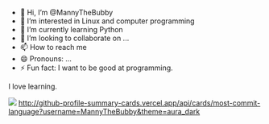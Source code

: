 - 👋 Hi, I’m @MannyTheBubby
- 👀 I’m interested in Linux and computer programming
- 🌱 I’m currently learning Python
- 💞️ I’m looking to collaborate on ...
- 📫 How to reach me 
- 😄 Pronouns: ...
- ⚡ Fun fact: I want to be good at programming.

I love learning.

<!---
MannyTheBubby/MannyTheBubby is a ✨ special ✨ repository because its `README.md` (this file) appears on your GitHub profile.
You can click the Preview link to take a look at your changes.
--->

![](https://raw.githubusercontent.com/MannyTheBubby/github-profile-summary-cards-example/master/profile-summary-card-output/blue_green/3-stats.svg)
http://github-profile-summary-cards.vercel.app/api/cards/most-commit-language?username=MannyTheBubby&theme=aura_dark
